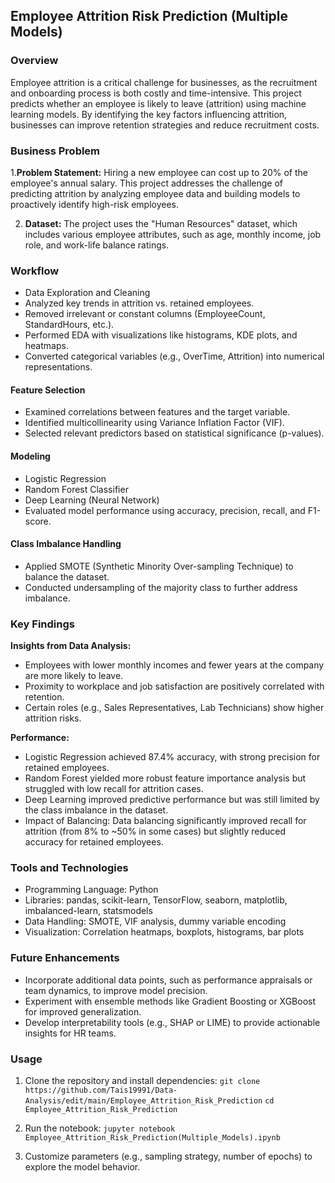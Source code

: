 ## Employee Attrition Risk Prediction (Multiple Models)

### Overview
Employee attrition is a critical challenge for businesses, as the recruitment and onboarding process is both costly and time-intensive. This project predicts whether an employee is likely to leave (attrition) using machine learning models. By identifying the key factors influencing attrition, businesses can improve retention strategies and reduce recruitment costs.

### Business Problem
1.**Problem Statement:**
Hiring a new employee can cost up to 20% of the employee's annual salary. This project addresses the challenge of predicting attrition by analyzing employee data and building models to proactively identify high-risk employees.

2. **Dataset:**
The project uses the "Human Resources" dataset, which includes various employee attributes, such as age, monthly income, job role, and work-life balance ratings.

### Workflow

- Data Exploration and Cleaning
- Analyzed key trends in attrition vs. retained employees.
- Removed irrelevant or constant columns (EmployeeCount, StandardHours, etc.).
- Performed EDA with visualizations like histograms, KDE plots, and heatmaps.
- Converted categorical variables (e.g., OverTime, Attrition) into numerical representations.
  
#### Feature Selection

- Examined correlations between features and the target variable.
- Identified multicollinearity using Variance Inflation Factor (VIF).
- Selected relevant predictors based on statistical significance (p-values).

#### Modeling

- Logistic Regression
- Random Forest Classifier
- Deep Learning (Neural Network)
- Evaluated model performance using accuracy, precision, recall, and F1-score.
  
#### Class Imbalance Handling

- Applied SMOTE (Synthetic Minority Over-sampling Technique) to balance the dataset.
- Conducted undersampling of the majority class to further address imbalance.
  
### Key Findings
**Insights from Data Analysis:**
- Employees with lower monthly incomes and fewer years at the company are more likely to leave.
- Proximity to workplace and job satisfaction are positively correlated with retention.
- Certain roles (e.g., Sales Representatives, Lab Technicians) show higher attrition risks.
  
**Performance:**
- Logistic Regression achieved 87.4% accuracy, with strong precision for retained employees.
- Random Forest yielded more robust feature importance analysis but struggled with low recall for attrition cases.
- Deep Learning improved predictive performance but was still limited by the class imbalance in the dataset.
- Impact of Balancing: Data balancing significantly improved recall for attrition (from 8% to ~50% in some cases) but slightly reduced accuracy for retained employees.

### Tools and Technologies
- Programming Language: Python
- Libraries: pandas, scikit-learn, TensorFlow, seaborn, matplotlib, imbalanced-learn, statsmodels
- Data Handling: SMOTE, VIF analysis, dummy variable encoding
- Visualization: Correlation heatmaps, boxplots, histograms, bar plots
  
### Future Enhancements
- Incorporate additional data points, such as performance appraisals or team dynamics, to improve model precision.
- Experiment with ensemble methods like Gradient Boosting or XGBoost for improved generalization.
- Develop interpretability tools (e.g., SHAP or LIME) to provide actionable insights for HR teams.
  
### Usage

1. Clone the repository and install dependencies:
`git clone https://github.com/Tais19991/Data-Analysis/edit/main/Employee_Attrition_Risk_Prediction`
`cd Employee_Attrition_Risk_Prediction`

2. Run the notebook:
`jupyter notebook Employee_Attrition_Risk_Prediction(Multiple_Models).ipynb`

3. Customize parameters (e.g., sampling strategy, number of epochs) to explore the model behavior.
